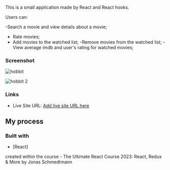 This is a small application made by React and React hooks.

Users can:

-Search a movie and view details about a movie;

- Rate movies;
- Add movies to the watched list;
  -Remove movies from the watched list;
  -View average imdb and user's rating for watched movies;

### Screenshot

![hobbit](https://github.com/nanatotibadze/Movies/assets/106735126/2653b53a-bee9-4769-9847-90d754f772b2)
[](./screenshot.jpg)

![hobbit 2](https://github.com/nanatotibadze/Movies/assets/106735126/cb7b59d0-6a96-47ec-8d53-e389b5c367d6)[](./screenshot.jpg)

### Links

- Live Site URL: [Add live site URL here](https://your-live-site-url.com)

## My process

### Built with

- [React]

created within the course - The Ultimate React Course 2023: React, Redux & More by Jonas Schmedtmann
